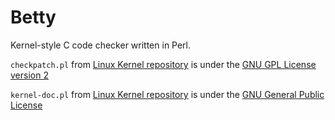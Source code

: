 # Betty
Kernel-style C code checker written in Perl.

`checkpatch.pl` from [Linux Kernel repository](http://git.kernel.org/cgit/linux/kernel/git/torvalds/linux.git) is under the [GNU GPL License version 2](https://www.gnu.org/licenses/old-licenses/gpl-2.0.en.html)

`kernel-doc.pl` from [Linux Kernel repository](http://git.kernel.org/cgit/linux/kernel/git/torvalds/linux.git/tree/scripts/kernel-doc) is under the [GNU General Public License](https://www.gnu.org/licenses/gpl.html)
